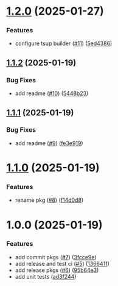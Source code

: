 # [1.2.0](https://github.com/imevanc/chronobox/compare/v1.1.2...v1.2.0) (2025-01-27)


### Features

* configure tsup builder ([#11](https://github.com/imevanc/chronobox/issues/11)) ([5ed4386](https://github.com/imevanc/chronobox/commit/5ed438625d378dfefea4eef0503da48a3b41c747))

## [1.1.2](https://github.com/imevanc/chronobox/compare/v1.1.1...v1.1.2) (2025-01-19)


### Bug Fixes

* add readme ([#10](https://github.com/imevanc/chronobox/issues/10)) ([5448b23](https://github.com/imevanc/chronobox/commit/5448b2379aa3d2b7586d2841acdc0c52586a6990))

## [1.1.1](https://github.com/imevanc/chronobox/compare/v1.1.0...v1.1.1) (2025-01-19)


### Bug Fixes

* add readme ([#9](https://github.com/imevanc/chronobox/issues/9)) ([fe3e919](https://github.com/imevanc/chronobox/commit/fe3e919b5e6990dadebe58b702ca40d9afa24cb6))

# [1.1.0](https://github.com/imevanc/chronobox/compare/v1.0.0...v1.1.0) (2025-01-19)


### Features

* rename pkg ([#8](https://github.com/imevanc/chronobox/issues/8)) ([f14d0d8](https://github.com/imevanc/chronobox/commit/f14d0d858bfb45757dc0d6220a54e753f7ea3f5a))

# 1.0.0 (2025-01-19)


### Features

* add commit pkgs ([#7](https://github.com/imevanc/date-wizard/issues/7)) ([3fcce9e](https://github.com/imevanc/date-wizard/commit/3fcce9e3d48e3fff18e6394f943ae7e498fb5d78))
* add release and test ci ([#5](https://github.com/imevanc/date-wizard/issues/5)) ([1366411](https://github.com/imevanc/date-wizard/commit/1366411a78f3d3ce1fff5176b96046e890ce4222))
* add release pkgs ([#6](https://github.com/imevanc/date-wizard/issues/6)) ([95b64e3](https://github.com/imevanc/date-wizard/commit/95b64e3ad2384561ff6f82cda51a52e683c9fe1f))
* add unit tests ([ad3f244](https://github.com/imevanc/date-wizard/commit/ad3f244044cc99ce8310713b14c9172732ce492a))
